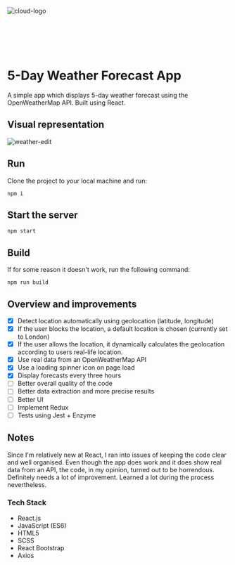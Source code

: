<div style="width:100px; height:100px;">

![cloud-logo](https://user-images.githubusercontent.com/48471924/89280919-f9cedc00-d651-11ea-85aa-f032ef2f2e1e.png "Weather forecast app logo")
</div>

# 5-Day Weather Forecast App

A simple app which displays 5-day weather forecast using the OpenWeatherMap API. Built using React.

## Visual representation

![weather-edit](https://user-images.githubusercontent.com/48471924/89307711-11ba5600-d67a-11ea-8f5e-fd61cee30f03.gif)


## Run
Clone the project to your local machine and run:

```
npm i
```

## Start the server
```
npm start
```
## Build
If for some reason it doesn't work, run the following command:
```
npm run build
```
## Overview and improvements

- [x] Detect location automatically using geolocation (latitude, longitude)
- [x] If the user blocks the location, a default location is chosen (currently set to London)
- [x] If the user allows the location, it dynamically calculates the geolocation according to users real-life location.
- [x] Use real data from an OpenWeatherMap API 
- [x] Use a loading spinner icon on page load
- [x] Display forecasts every three hours
- [ ] Better overall quality of the code
- [ ] Better data extraction and more precise results
- [ ] Better UI
- [ ] Implement Redux
- [ ] Tests using Jest + Enzyme

## Notes

Since I'm relatively new at React, I ran into issues of keeping the code clear and well organised. Even though the app does work and it does show real data from an API, the code, in my opinion, turned out to be horrendous. Definitely needs a lot of improvement. Learned a lot during the process nevertheless.

### Tech Stack

* React.js
* JavaScript (ES6)
* HTML5
* SCSS
* React Bootstrap
* Axios

